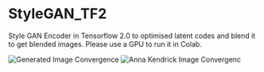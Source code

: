 # StyleGAN_TF2
Style GAN Encoder in Tensorflow 2.0 to optimised latent codes and blend it to get blended images.
Please use a GPU to run it in Colab.


<img title="Generated Image Convergence" src="hello.gif">
<img title="Anna Kendrick Image Convergenc" src="593.gif">
